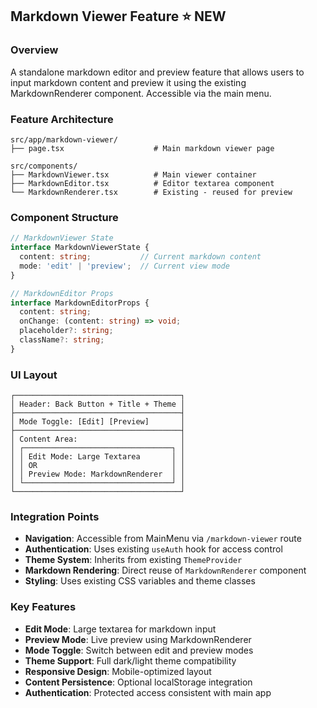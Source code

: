 
## Markdown Viewer Feature ⭐ NEW

### Overview
A standalone markdown editor and preview feature that allows users to input markdown content and preview it using the existing MarkdownRenderer component. Accessible via the main menu.

### Feature Architecture
```
src/app/markdown-viewer/
├── page.tsx                    # Main markdown viewer page

src/components/
├── MarkdownViewer.tsx          # Main viewer container
├── MarkdownEditor.tsx          # Editor textarea component
└── MarkdownRenderer.tsx        # Existing - reused for preview
```

### Component Structure
```typescript
// MarkdownViewer State
interface MarkdownViewerState {
  content: string;           // Current markdown content
  mode: 'edit' | 'preview';  // Current view mode
}

// MarkdownEditor Props
interface MarkdownEditorProps {
  content: string;
  onChange: (content: string) => void;
  placeholder?: string;
  className?: string;
}
```

### UI Layout
```
┌─────────────────────────────────────┐
│ Header: Back Button + Title + Theme │
├─────────────────────────────────────┤
│ Mode Toggle: [Edit] [Preview]       │
├─────────────────────────────────────┤
│ Content Area:                       │
│ ┌─────────────────────────────────┐ │
│ │ Edit Mode: Large Textarea       │ │
│ │ OR                              │ │
│ │ Preview Mode: MarkdownRenderer  │ │
│ └─────────────────────────────────┘ │
└─────────────────────────────────────┘
```

### Integration Points
- **Navigation**: Accessible from MainMenu via `/markdown-viewer` route
- **Authentication**: Uses existing `useAuth` hook for access control
- **Theme System**: Inherits from existing `ThemeProvider`
- **Markdown Rendering**: Direct reuse of `MarkdownRenderer` component
- **Styling**: Uses existing CSS variables and theme classes

### Key Features
- **Edit Mode**: Large textarea for markdown input
- **Preview Mode**: Live preview using MarkdownRenderer
- **Mode Toggle**: Switch between edit and preview modes
- **Theme Support**: Full dark/light theme compatibility
- **Responsive Design**: Mobile-optimized layout
- **Content Persistence**: Optional localStorage integration
- **Authentication**: Protected access consistent with main app

